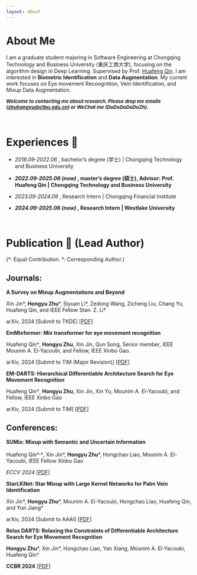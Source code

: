 ```yaml
---
layout: about 
---
```


# About Me
I am a graduate student majoring in Software Engineering at Chongqing Technology and Business University (重庆工商大学), focusing on the algorithm design in Deep Learning. Supervised by Prof. [Huafeng Qin](https://scholar.google.com/citations?user=5jvXcJ0AAAAJ&hl=zh-CN). I am interested in **Biometric Identification** and **Data Augmentation**. My current work focuses on Eye movement Recoognition, Vein Identification, and Mixup Data Augmentation.

<i><b><font size=2px>Welcome to contacting me about research. Please drop me emails (zhuhongyu@ctbu.edu.cn) or WeChat me (DoDoDoDoDoZh).</font></b></i>

<br/>

# Experiences 📝
* _2018.09-2022.06_ , bachelor’s degree (学士) | Chongqing Technology and Business University

* **_2022.09-2025.06 (now)_ , master’s degree (硕士), Advisor: Prof. Huafeng Qin | Chongqing Technology and Business University**

* _2023.09-2024.09_ , Research Intern | Chongqing Financial Institute

* **_2024.09-2025.06 (now)_ , Research Intern | Westlake University**

<br/>

# Publication 📖 (Lead Author) 
(*: Equal Contribution. †: Corresponding Author.)

Journals:
------

**A Survey on Mixup Augmentations and Beyond** 

Xin Jin*, **Hongyu Zhu***, Siyuan Li*, Zedong Wang, Zicheng Liu, Chang Yu, Huafeng Qin, and IEEE Fellow Stan. Z. Li†

arXiv, 2024 [Submit to TKDE] [[PDF](https://arxiv.org/pdf/2409.05202)]





**EmMixformer: Mix transformer for eye movement recognition**

Huafeng Qin†, **Hongyu Zhu**, Xin Jin, Qun Song, Senior member, IEEE Mounim A. El-Yacoubi, and Fellow, IEEE Xinbo Gao.

arXiv, 2024 [Submit to TIM (Major Revision)] [[PDF](https://arxiv.org/pdf/2401.04956)]





**EM-DARTS: Hierarchical Differentiable Architecture Search for Eye Movement Recognition**

 Huafeng Qin†, **Hongyu Zhu**, Xin Jin, Xin Yu, Mounim A. El-Yacoubi, and Fellow, IEEE Xinbo Gao 

 arXiv, 2024 [Submit to TIM] [[PDF](https://arxiv.org/pdf/2409.14432)]

 

Conferences:
-----

**SUMix: Mixup with Semantic and Uncertain Information**

Huafeng Qin*<sup>,</sup>†, Xin Jin*, **Hongyu Zhu***, Hongchao Liao, Mounim A. El-Yacoubi, IEEE Fellow Xinbo Gao

*ECCV 2024* [[PDF](https://arxiv.org/pdf/2407.07805)]



**StarLKNet: Star Mixup with Large Kernel Networks for Palm Vein Identification**

Xin Jin*, **Hongyu Zhu***, Mounim A. El-Yacoubi, Hongchao Liao, Huafeng Qin, and Yun Jiang†

arXiv, 2024 [Submit to AAAI] [[PDF](https://arxiv.org/pdf/2405.12721)]




**Relax DARTS: Relaxing the Constraints of Differentiable Architecture Search for Eye Movement Recognition**

**Hongyu Zhu***, Xin Jin*, Hongchao Liao, Yan Xiang, Mounim A. El-Yacoubi, Huafeng Qin†

**CCBR 2024**  [[PDF](https://arxiv.org/pdf/2409.11652)]

